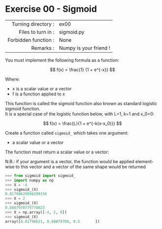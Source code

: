 # Exercise 00 - Sigmoid

|                         |                         |
| -----------------------:| ----------------------- |
|   Turning directory :   |  ex00                   |
|   Files to turn in :    |  sigmoid.py             |
|   Forbidden function :  |  None                   |
|   Remarks :             |  Numpy is your friend ! |

You must implement the following formula as a function:  

$$
f(x) = \frac{1} {1 + e^{-x}}
$$

Where:  
- x is a scalar value or a vector
- f is a function applied to x

This function is called the sigmoid function also known as standard logistic sigmoid function.<br/>
It is a special case of the logistic function below, with L=1, k=1 and x_0=0:

$$
f(x) = \frac{L}{1 + e^{-k(x-x_0)}}
$$

Create a function called `sigmoid_` which takes one argument: 
  - a scalar value or a vector 

The function must return a scalar value or a vector:

N.B.: if your argument is a vector, the function would be applied element-wise to this vector and a
      vector of the same shape would be returned

```python
>>> from sigmoid import sigmoid_
>>> import numpy as np
>>> X = -4
>>> sigmoid_(X)
0.01798620996209156
>>> X = 2
>>> sigmoid_(X)
0.8807970779778823
>>> X = np.array([-4, 2, 0])
>>> sigmoid_(X)
array([0.01798621, 0.88079708, 0.5       ])
```


